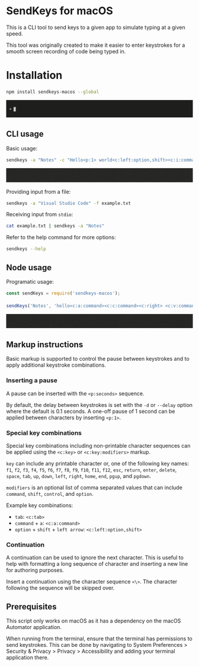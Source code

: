 # SendKeys for macOS

This is a CLI tool to send keys to a given app to simulate typing at a given speed.

This tool was originally created to make it easier to enter keystrokes for a smooth screen recording of code being typed
in.

# Installation

```sh
npm install sendkeys-macos --global
```

![npm install animation example](docs/sendkeys.gif)

## CLI usage

Basic usage:

```sh
sendkeys -a "Notes" -c "Hello<p:1> world<c:left:option,shift><c:i:command>"
```

![hello world example](docs/example1.gif)

Providing input from a file:

```sh
sendkeys -a "Visual Studio Code" -f example.txt
```

Receiving input from `stdio`:

```sh
cat example.txt | sendkeys -a "Notes"
```

Refer to the help command for more options:

```sh
sendkeys --help
```

## Node usage

Programatic usage:

```js
const sendKeys = require('sendkeys-macos');

sendKeys('Notes', 'hello<c:a:command><c:c:command><c:right> <c:v:command>', { delay: 0.1, initialDelay: 1 });
```

![hello hello example](docs/example2.gif)

## Markup instructions

Basic markup is supported to control the pause between keystrokes and to apply additional keystroke combinations.

### Inserting a pause

A pause can be inserted with the `<p:seconds>` sequence.

By default, the delay between keystrokes is set with the `-d` or `--delay` option where the default is 0.1 seconds. A
one-off pause of 1 second can be applied between characters by inserting `<p:1>`.

### Special key combinations

Special key combinations including non-printable character sequences can be applied using the `<c:key>` or
`<c:key:modifiers>` markup.

`key` can include any printable character or, one of the following key names: `f1`, `f2`, `f3`, `f4`, `f5`, `f6`, `f7`,
`f8`, `f9`, `f10`, `f11`, `f12`, `esc`, `return`, `enter`, `delete`, `space`, `tab`, `up`, `down`, `left`, `right`,
`home`, `end`, `pgup`, and `pgdown`.

`modifiers` is an optional list of comma separated values that can include `command`, `shift`, `control`, and `option`.

Example key combinations:

- `tab`: `<c:tab>`
- `command` + `a`: `<c:a:command>`
- `option` + `shift` + `left arrow`: `<c:left:option,shift>`

### Continuation

A continuation can be used to ignore the next character. This is useful to help with formatting a long sequence of
character and inserting a new line for authoring purposes.

Insert a continuation using the character sequence `<\>`. The character following the sequence will be skipped over.

## Prerequisites

This script only works on macOS as it has a dependency on the macOS Automator application.

When running from the terminal, ensure that the terminal has permissions to send keystrokes. This can be done by
navigating to System Preferences > Security & Privacy > Privacy > Accessibility and adding your terminal application
there.
